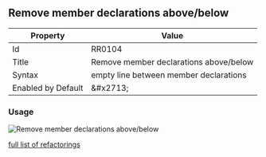 ## Remove member declarations above/below

| Property | Value |
| -------- | ----- |
| Id | RR0104 |
| Title | Remove member declarations above/below |
| Syntax | empty line between member declarations |
| Enabled by Default | &\#x2713; |

### Usage

![Remove member declarations above/below](../../images/refactorings/RemoveMemberDeclarations.png)

[full list of refactorings](Refactorings.md)